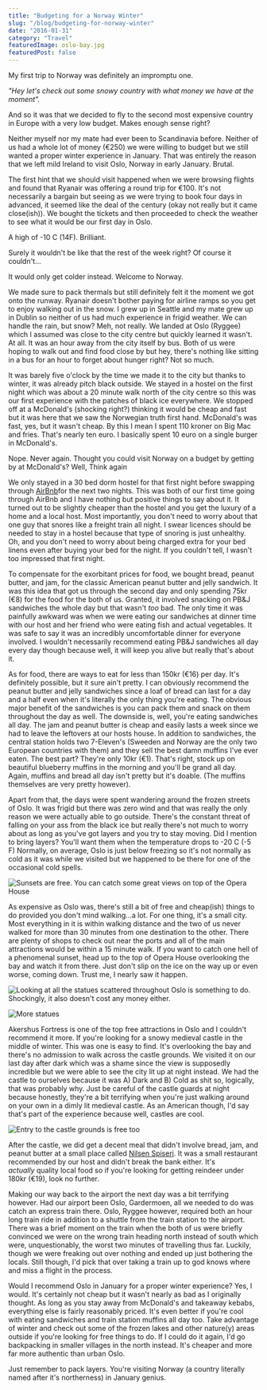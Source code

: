```yaml
---
title: "Budgeting for a Norway Winter"
slug: "/blog/budgeting-for-norway-winter"
date: "2016-01-31"
category: "Travel"
featuredImage: oslo-bay.jpg
featuredPost: false
---
```

My first trip to Norway was definitely an impromptu one.

<em>"Hey let's check out some snowy country with what money we have at the moment".</em>

And so it was that we decided to fly to the second most expensive country in Europe with a very low budget. Makes enough sense right?

Neither myself nor my mate had ever been to Scandinavia before. Neither of us had a whole lot of money (€250) we were willing to budget but we still wanted a proper winter experience in January. That was entirely the reason that we left mild Ireland to visit Oslo, Norway in early January. Brutal.

The first hint that we should visit happened when we were browsing flights and found that Ryanair was offering a round trip for €100. It's not necessarily a bargain but seeing as we were trying to book four days in advanced, it seemed like the deal of the century (okay not really but it came close(ish)). We bought the tickets and then proceeded to check the weather to see what it would be our first day in Oslo.

A high of -10 C (14F). Brilliant.

Surely it wouldn't be like that the rest of the week right? Of course it couldn't...

It would only get colder instead. Welcome to Norway.

We made sure to pack thermals but still definitely felt it the moment we got onto the runway. Ryanair doesn't bother paying for airline ramps so you get to enjoy walking out in the snow. I grew up in Seattle and my mate grew up in Dublin so neither of us had much experience in frigid weather. We can handle the rain, but snow? Meh, not really. We landed at Oslo (Ryggee) which I assumed was close to the city centre but quickly learned it wasn't. At all. It was an hour away from the city itself by bus. Both of us were hoping to walk out and find food close by but hey, there's nothing like sitting in a bus for an hour to forget about hunger right? Not so much.

It was barely five o'clock by the time we made it to the city but thanks to winter, it was already pitch black outside. We stayed in a hostel on the first night which was about a 20 minute walk north of the city centre so this was our first experience with the patches of black ice everywhere. We stopped off at a McDonald's (shocking right?) thinking it would be cheap and fast but it was here that we saw the Norwegian truth first hand. McDonald's was fast, yes, but it wasn't cheap. By this I mean I spent 110 kroner on Big Mac and fries. That's nearly ten euro. I basically spent 10 euro on a single burger in McDonald's.

Nope. Never again. Thought you could visit Norway on a budget by getting by at McDonald's? Well, Think again

We only stayed in a 30 bed dorm hostel for that first night before swapping through <a href="https://www.airbnb.ie/">AirBnb</a>for the next two nights. This was both of our first time going through AirBnb and I have nothing but positive things to say about it. It turned out to be slightly cheaper than the hostel and you get the luxury of a home and a local host. Most importantly, you don't need to worry about that one guy that snores like a freight train all night. I swear licences should be needed to stay in a hostel because that type of snoring is just unhealthy. Oh, and you don't need to worry about being charged extra for your bed linens even after buying your bed for the night. If you couldn't tell, I wasn't too impressed that first night.

To compensate for the exorbitant prices for food, we bought bread, peanut butter, and jam, for the classic American peanut butter and jelly sandwich. It was this idea that got us through the second day and only spending 75kr (€8) for the food for the both of us. Granted, it involved snacking on PB&amp;J sandwiches the whole day but that wasn't <em>too</em> bad. The only time it was painfully awkward was when we were eating our sandwiches at dinner time with our host and her friend who were eating fish and actual vegetables. It was safe to say it was an incredibly uncomfortable dinner for everyone involved. I wouldn't necessarily recommend eating PB&amp;J sandwiches all day every day though because well, it will keep you alive but really that's about it.

As for food, there are ways to eat for less than 150kr (€16) per day. It's definitely possible, but it sure ain't pretty. I can obviously recommend the peanut butter and jelly sandwiches since a loaf of bread can last for a day and a half even when it's literally the only thing you're eating. The obvious major benefit of the sandwiches is you can pack them and snack on them throughout the day as well. The downside is, well, you're eating sandwiches all day. The jam and peanut butter is cheap and easily lasts a week since we had to leave the leftovers at our hosts house. In addition to sandwiches, the central station holds two 7-Eleven's (Sweeden and Norway are the only two European countries with them) and they sell the best damn muffins I've ever eaten. The best part? They're only 10kr (€1). That's right, stock up on beautiful blueberry muffins in the morning and you'll be grand all day. Again, muffins and bread all day isn't pretty but it's doable. (The muffins themselves are very pretty however).

Apart from that, the days were spent wandering around the frozen streets of Oslo. It was frigid but there was zero wind and that was really the only reason we were actually able to go outside. There's the constant threat of falling on your ass from the black ice but really there's not much to worry about as long as you've got layers and you try to stay moving. Did I mention to bring layers? You'll want them when the temperature drops to -20 C (-5 F) Normally, on average, Oslo is just below freezing so it's not normally as cold as it was while we visited but we happened to be there for one of the occasional cold spells.

![Sunsets are free. You can catch some great views on top of the Opera House](./oslo-cityscape.webp)

As expensive as Oslo was, there's still a bit of free and cheap(ish) things to do provided you don't mind walking...a lot. For one thing, it's a small city. Most everything in it is within walking distance and the two of us never walked for more than 30 minutes from one destination to the other. There are plenty of shops to check out near the ports and all of the main attractions would be within a 15 minute walk. If you want to catch one hell of a phenomenal sunset, head up to the top of Opera House overlooking the bay and watch it from there. Just don't slip on the ice on the way up or even worse, coming down. Trust me, I nearly saw it happen.

![Looking at all the statues scattered throughout Oslo is something to do. Shockingly, it also doesn't cost any money either.](./oslo-statue.webp)

![More statues](./oslo-statue2.jpg)

Akershus Fortress is one of the top free attractions in Oslo and I couldn't recommend it more. If you're looking for a snowy medieval castle in the middle of winter. This was one is easy to find. It's overlooking the bay and there's no admission to walk across the castle grounds. We visited it on our last day after dark which was a shame since the view is supposedly incredible but we were able to see the city lit up at night instead. We had the castle to ourselves because it was A) Dark and B) Cold as shit so, logically, that was probably why. Just be careful of the castle guards at night because honestly, they're a bit terrifying when you're just walking around on your own in a dimly lit medieval castle. As an American though, I'd say that's part of the experience because well, castles are cool.

![Entry to the castle grounds is free too](./oslo-castle.webp)

After the castle, we did get a decent meal that didn't involve bread, jam, and peanut butter at a small place called <a href="http://www.nilsenspiseri.no/" target="_blank">Nilsen Spiseri</a>. It was a small restaurant recommended by our host and didn't break the bank either. It's <em>actually&nbsp;</em>quality local food so if you're looking for getting reindeer under 180kr (€19), look no further.

Making our way back to the airport the next day was a bit terrifying however. Had our airport been Oslo, Gardermoen, all we needed to do was catch an express train there. Oslo, Ryggee however, required both an hour long train ride in addition to a shuttle from the train station to the airport. There was a brief moment on the train when the both of us were briefly convinced we were on the wrong train heading north instead of south which were, unquestionably, the worst two minutes of travelling thus far. Luckily, though we were freaking out over nothing and ended up just bothering the locals. Still though, I'd pick that over taking a train up to god knows where and miss a flight in the process.

Would I recommend Oslo in January for a proper winter experience? Yes, I would. It's certainly not cheap but it wasn't nearly as bad as I originally thought. As long as you stay away from McDonald's and takeaway kebabs, everything else is fairly reasonably priced. It's even better if you're cool with eating sandwiches and train station muffins all day too. Take advantage of winter and check out some of the frozen lakes and other nature(y) areas outside if you're looking for free things to do. If I could do it again, I'd go backpacking in smaller villages in the north instead. It's cheaper and more far more authentic than urban Oslo.

Just remember to pack layers. You're visiting Norway (a country literally named after it's northerness) in January genius.